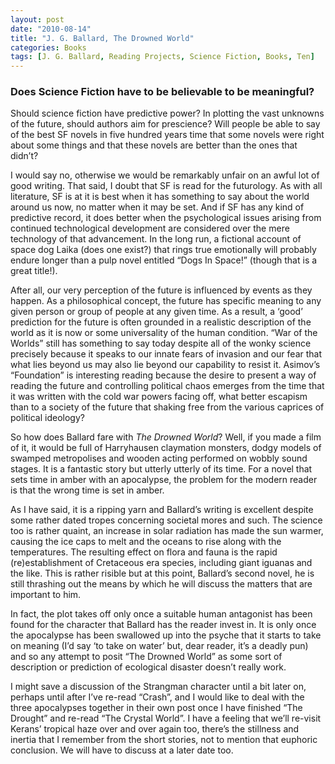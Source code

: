```yaml
---
layout: post
date: "2010-08-14"
title: "J. G. Ballard, The Drowned World"
categories: Books
tags: [J. G. Ballard, Reading Projects, Science Fiction, Books, Ten]
---
```


### Does Science Fiction have to be believable to be meaningful?

Should science fiction have predictive power? In plotting the vast unknowns of the future, should authors aim for prescience? Will people be able to say of the best SF novels in five hundred years time that some novels were right about some things and that these novels are better than the ones that didn’t?

I would say no, otherwise we would be remarkably unfair on an awful lot of good writing. That said, I doubt that SF is read for the futurology. As with all literature, SF is at it is best when it has something to say about the world around us now, no matter when it may be set. And if SF has any kind of predictive record, it does better when the psychological issues arising from continued technological development are considered over the mere technology of that advancement. In the long run, a fictional account of space dog Laika (does one exist?) that rings true emotionally will probably endure longer than a pulp novel entitled “Dogs In Space!” (though that is a great title!).

After all, our very perception of the future is influenced by events as they happen. As a philosophical concept, the future has specific meaning to any given person or group of people at any given time. As a result, a ‘good’ prediction for the future is often grounded in a realistic description of the world as it is now or some universality of the human condition. “War of the Worlds” still has something to say today despite all of the wonky science precisely because it speaks to our innate fears of invasion and our fear that what lies beyond us may also lie beyond our capability to resist it. Asimov’s “Foundation” is interesting reading because the desire to present a way of reading the future and controlling political chaos emerges from the time that it was written with the cold war powers facing off, what better escapism than to a society of the future that shaking free from the various caprices of political ideology?

So how does Ballard fare with _The Drowned World_? Well, if you made a film of it, it would be full of Harryhausen claymation monsters, dodgy models of swamped metropolises and wooden acting performed on wobbly sound stages. It is a fantastic story but utterly utterly of its time. For a novel that sets time in amber with an apocalypse, the problem for the modern reader is that the wrong time is set in amber.

As I have said, it is a ripping yarn and Ballard’s writing is excellent despite some rather dated tropes concerning societal mores and such. The science too is rather quaint, an increase in solar radiation has made the sun warmer, causing the ice caps to melt and the oceans to rise along with the temperatures. The resulting effect on flora and fauna is the rapid (re)establishment of Cretaceous era species, including giant iguanas and the like. This is rather risible but at this point, Ballard’s second novel, he is still thrashing out the means by which he will discuss the matters that are important to him.

In fact, the plot takes off only once a suitable human antagonist has been found for the character that Ballard has the reader invest in. It is only once the apocalypse has been swallowed up into the psyche that it starts to take on meaning (I’d say ‘to take on water’ but, dear reader, it’s a deadly pun) and so any attempt to posit “The Drowned World” as some sort of description or prediction of ecological disaster doesn’t really work.

I might save a discussion of the Strangman character until a bit later on, perhaps until after I’ve re-read “Crash”, and I would like to deal with the three apocalypses together in their own post once I have finished “The Drought” and re-read “The Crystal World”. I have a feeling that we’ll re-visit Kerans’ tropical haze over and over again too, there’s the stillness and inertia that I remember from the short stories, not to mention that euphoric conclusion. We will have to discuss at a later date too.
